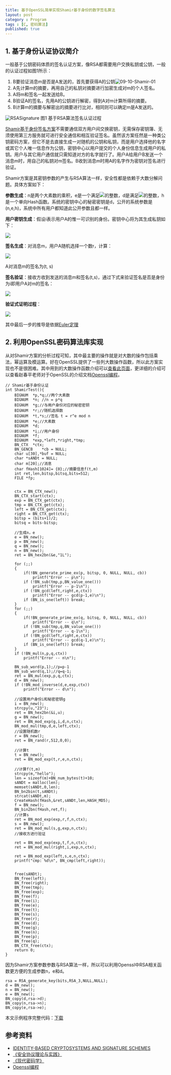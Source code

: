 ```yaml
---
title: 基于OpenSSL简单实现Shamir基于身份的数字签名算法
layout: post
category : Program
tags : [C, 密码算法]
published: true
---
```


## 1. 基于身份认证协议简介

一般基于公钥密码体质的签名认证方案，像RSA都需要用户交换私钥或公钥，一般的认证过程如图1所示：

1. B要验证消息m是否是A发送的，首先要获得A的公钥![09-10-Shamir-01][img01]
2. A先计算m的摘要，再用自己的私钥对摘要进行加密生成对m的个人签名。
3. A将m和签名一起发送给B。
4. B验证A的签名，先用A的公钥进行解密，得到A对m计算所得的摘要。
5. B计算m的摘要与解密出的摘要进行比对，相同则可以确定m是A发送的。

![RSASignature][img02]
图1 基于RSA算法签名认证过程

[Shamir基于身份签名方案][1]不需要通信双方用户间交换密钥，无需保存密钥簿、无须使用第三方服务就可进行安全通信和相互验证签名。虽然该方案任然是一种类公钥密码方案，但它不是去直接生成一对随机的公钥和私钥，而是用户选择他的名字或其它个人唯一信息作为公钥，密钥中心以用户提交的个人身份信息生成用户的私钥。用户与其它用户通信就只需知道对方的名字就行了。用户A给用户B发送一个消息m时，用自己的私钥对m签名。B收到消息m时用A的名字作为密钥对签名进行验证。

Shamir方案是其密钥参数的产生与RSA算法一样，安全性都是依赖于大数分解问题。具体方案如下：

**参数生成**：n是两个大素数的乘积，e是一个满足![][img03]的整数，d是满足![][img05]的整数，h是一个单向Hash函数。系统的密钥中心的秘密密钥是d，公开的系统参数是(n,e,h)，系统中所有用户都知道此公开参数且都一样。

**用户密钥生成**：假设i表示用户A的惟一可识别的身份。密钥中心将为其生成私钥如下：
    
![][img04]

**签名生成**：对消息m，用户A随机选择一个数r，计算：
	
![][img06]

A对消息m的签名为(t, s)

**签名验证**：接收方收到发送的消息m和签名(t,s)，通过下式来验证签名是否是身份为i即用户A对m的签名：
 
![][img07]

**验证式证明过程**：

![][img08]

其中最后一步的推导是依据[Euler定理](http://en.wikipedia.org/wiki/Euler_theorem)

## 2. 利用OpenSSL密码算法库实现

从对Shamir方案的分析过程可知，其中最主要的操作就是对大数的操作包括乘法，幂运算及模运算。好在OpenSSL提供了一些列大数操作函数，所以此方案实现也不是很困难。其中用到的大数操作函数介绍可以[查看此页面](http://linux.die.net/man/3/bn_mod_exp)，更详细的介绍可以查看赵春平老师对于OpenSSL的介绍文档[Openssl编程][2]。

	// Shamir基于身份认证
	int ShamirTest(){
		BIGNUM	*p,*q;//两个大素数
		BIGNUM	*n; //n = p*q
		BIGNUM	*g;//与用户身份对应的秘密密钥
		BIGNUM	*r;//随机选择数
		BIGNUM	*t,*s;//签名 t = r^e mod n
		BIGNUM	*e;//大素数
		BIGNUM	*d;
		BIGNUM	*i;//用户身份
		BIGNUM	*f;
		BIGNUM	*exp,*left,*right,*tmp;
		BN_CTX	*ctx;
		BN_GENCB	*cb = NULL;
		char u[30],*buf = NULL;
		char *sANDt = NULL;
		char m[20];//消息
		char fHash[1024]= {0};//摘要信息f(t,m)
		int ret,len,bitsp,bitsq,bits=512;
		FILE *fp;


		ctx = BN_CTX_new();
		BN_CTX_start(ctx);
		exp = BN_CTX_get(ctx);
		tmp = BN_CTX_get(ctx);
		left = BN_CTX_get(ctx);
		right = BN_CTX_get(ctx);
		bitsp = (bits+1)/2;
		bitsq = bits-bitsp;

		//生成n，e
		e = BN_new();
		p = BN_new();
		q = BN_new();
		n = BN_new();
		ret = BN_hex2bn(&e,"1L");

		for (;;)
		{
			if(!BN_generate_prime_ex(p, bitsp, 0, NULL, NULL, cb))
				printf("Error -- p\n");
			if (!BN_sub(tmp,p,BN_value_one())) 
				printf("Error -- p-1\n");
			if (!BN_gcd(left,right,e,ctx)) 
				printf("Error -- gcd(p-1,e)\n");
			if (BN_is_one(left)) break;
		}
		for (;;)
		{
			if(!BN_generate_prime_ex(q, bitsq, 0, NULL, NULL, cb))
				printf("Error -- q\n");
			if (!BN_sub(tmp,q,BN_value_one())) 
				printf("Error -- q-1\n");
			if (!BN_gcd(left,right,e,ctx)) 
				printf("Error -- gcd(q-1,e)\n");
			if (BN_is_one(left)) break;
		}
		if (!BN_mul(n,p,q,ctx))
			printf("Error -- n\n");

		BN_sub_word(p,1);//p=p-1
		BN_sub_word(q,1);//q=q-1;
		ret = BN_mul(exp,p,q,ctx);
		d = BN_new();
		if (!BN_mod_inverse(d,e,exp,ctx)) 
			printf("Error -- d\n");

		//设置用户身份i和秘密密钥g
		i = BN_new();
		strcpy(u,"23");
		ret = BN_hex2bn(&i,u);
		g = BN_new();
		ret = BN_mod_exp(g,i,d,n,ctx);
		BN_mod_mul(tmp,d,e,left,ctx);
		//设置随机数r
		r = BN_new();
		ret = BN_rand(r,512,0,0);

		//计算t
		t = BN_new();
		ret = BN_mod_exp(t,r,e,n,ctx);

		//计算f(t,m)
		strcpy(m,"hello");
		len = sizeof(m)+BN_num_bytes(t)+10;
		sANDt = malloc(len);
		memset(sANDt,0,len);
		BN_bn2bin(t,sANDt);
		strcat(sANDt,m);
		CreateHash(fHash,&ret,sANDt,len,HASH_MD5);
		f = BN_new();
		BN_bin2bn(fHash,ret,f);
		//计算s
		ret = BN_mod_exp(exp,r,f,n,ctx);
		s = BN_new();
		ret = BN_mod_mul(s,g,exp,n,ctx);
		//接收方进行验证

		ret = BN_mod_exp(exp,t,f,n,ctx);
		ret = BN_mod_mul(right,i,exp,n,ctx);

		ret = BN_mod_exp(left,s,e,n,ctx);
		printf("cmp: %d\n", BN_cmp(left,right));


		free(sANDt);
		BN_free(left);
		BN_free(right); 
		BN_free(tmp);
		BN_free(exp);
		BN_free(f);
		BN_free(i);
		BN_free(e);
		BN_free(t);
		BN_free(s);
		BN_free(r);
		BN_free(d);
		BN_free(g); 
		BN_free(n); 
		BN_free(p);
		BN_free(q);  
		BN_CTX_free(ctx); 
		return 0;
	}

因为Shamir方案参数参数与RSA算法一样，所以可以利用Openssl中RSA相关函数更方便的生成参数n，e和d。

	rsa = RSA_generate_key(bits,RSA_3,NULL,NULL);
	d = BN_new();
	n = BN_new();
	e = BN_new();
	BN_copy(d,rsa->d);
	BN_copy(n,rsa->n);
	BN_copy(e,rsa->e);

本文示例程序完整代码：[下载][3]

## 参考资料

* [IDENTITY-BASED  CRYPTOSYSTEMS  AND  SIGNATURE  SCHEMES][1]
* [《安全协议理论与实践》](http://book.douban.com/subject/5502860/)
* [《现代密码学》](http://book.douban.com/subject/2057795/)
* [Openssl编程][2]

[1]:http://www.springerlink.com/content/6a7k794f4eprhah3/fulltext.pdf?MUD=MP
[2]:http://pan.baidu.com/share/link?shareid=30835&uk=84790286
[3]:http://files.cnblogs.com/ljhero/ShamirScheme.rar
[img01]:http://pic.yupoo.com/ljhero/CfWqMUzk/93bDv.png
[img02]:http://pic.yupoo.com/ljhero/CfWuQRfD/yokIw.png
[img03]:http://pic.yupoo.com/ljhero/CfWqMXq5/TQwaV.png
[img04]:http://pic.yupoo.com/ljhero/CfWqMYlo/ozlL3.png
[img05]:http://pic.yupoo.com/ljhero/CfWtlflz/PvtLv.png
[img06]:http://pic.yupoo.com/ljhero/CfWqMZ9y/XpP4o.png
[img07]:http://pic.yupoo.com/ljhero/CfWqMZYD/gOblC.png
[img08]:http://pic.yupoo.com/ljhero/CfWtlhUj/eLsWo.png